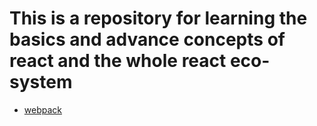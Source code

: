 # This is a repository for learning the basics and advance concepts of react and the whole react eco-system 


- [webpack](https://github.com/aistiak/learn-react/blob/main/configs/webpack.md)
